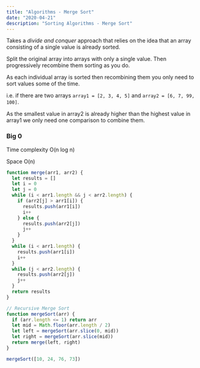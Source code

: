 ```yaml
---
title: "Algorithms - Merge Sort"
date: "2020-04-21"
description: "Sorting Algorithms - Merge Sort"
---
```


Takes a _divide and conquer_ approach that relies on the idea that an array consisting of a single value is already sorted.

Split the original array into arrays with only a single value. Then progressively recombine them sorting as you do.

As each individual array is sorted then recombining them you only need to sort values some of the time.

i.e. if there are two arrays `array1 = [2, 3, 4, 5]` and `array2 = [6, 7, 99, 100]`.

As the smallest value in array2 is already higher than the highest value in array1 we only need one comparison to combine them.

### Big 0

Time complexity O(n log n)

Space O(n)

```js
function merge(arr1, arr2) {
  let results = []
  let i = 0
  let j = 0
  while (i < arr1.length && j < arr2.length) {
    if (arr2[j] > arr1[i]) {
      results.push(arr1[i])
      i++
    } else {
      results.push(arr2[j])
      j++
    }
  }
  while (i < arr1.length) {
    results.push(arr1[i])
    i++
  }
  while (j < arr2.length) {
    results.push(arr2[j])
    j++
  }
  return results
}

// Recursive Merge Sort
function mergeSort(arr) {
  if (arr.length <= 1) return arr
  let mid = Math.floor(arr.length / 2)
  let left = mergeSort(arr.slice(0, mid))
  let right = mergeSort(arr.slice(mid))
  return merge(left, right)
}

mergeSort([10, 24, 76, 73])
```
